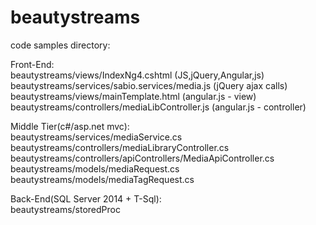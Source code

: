 # beautystreams

code samples directory:

Front-End:
<br/>
beautystreams/views/IndexNg4.cshtml (JS,jQuery,Angular,js)
<br/>
beautystreams/services/sabio.services/media.js (jQuery ajax calls)
beautystreams/views/mainTemplate.html (angular.js - view)
beautystreams/controllers/mediaLibController.js (angular.js - controller)

Middle Tier(c#/asp.net mvc):
<br/>
beautystreams/services/mediaService.cs
beautystreams/controllers/mediaLibraryController.cs
beautystreams/controllers/apiControllers/MediaApiController.cs
beautystreams/models/mediaRequest.cs
beautystreams/models/mediaTagRequest.cs

Back-End(SQL Server 2014 + T-Sql):
<br/>
beautystreams/storedProc
